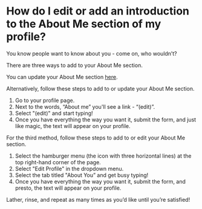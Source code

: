 # How do I edit or add an introduction to the About Me section of my profile?

You know people want to know about you - come on, who wouldn’t?

There are three ways to add to your About Me section.

You can update your About Me section [here](https://fetlife.com/settings/profile/about).

Alternatively, follow these steps to add to or update your About Me section.
1. Go to your profile page.
2. Next to the words, “About me” you'll see a link - “(edit)”.
3. Select "(edit)" and start typing!
4. Once you have everything the way you want it, submit the form, and just like magic, the text will appear on your profile.

For the third method, follow these steps to add to or edit your About Me section.
1. Select the hamburger menu (the icon with three horizontal lines) at the top right-hand corner of the page.
2. Select "Edit Profile" in the dropdown menu.
3. Select the tab titled "About You” and get busy typing!
4. Once you have everything the way you want it, submit the form, and presto, the text will appear on your profile.

Lather, rinse, and repeat as many times as you’d like until you’re satisfied!

